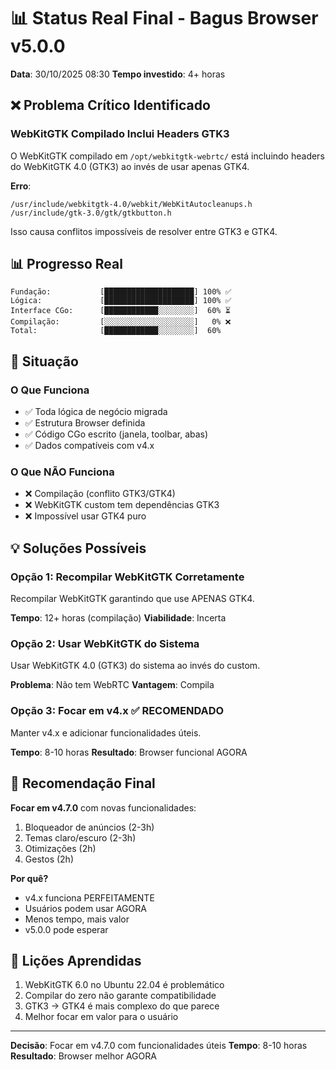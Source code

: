 # 📊 Status Real Final - Bagus Browser v5.0.0

**Data**: 30/10/2025 08:30
**Tempo investido**: 4+ horas

## ❌ Problema Crítico Identificado

### WebKitGTK Compilado Inclui Headers GTK3
O WebKitGTK compilado em `/opt/webkitgtk-webrtc/` está incluindo headers do WebKitGTK 4.0 (GTK3) ao invés de usar apenas GTK4.

**Erro**:
```
/usr/include/webkitgtk-4.0/webkit/WebKitAutocleanups.h
/usr/include/gtk-3.0/gtk/gtkbutton.h
```

Isso causa conflitos impossíveis de resolver entre GTK3 e GTK4.

## 📊 Progresso Real

```
Fundação:           [████████████████████] 100% ✅
Lógica:             [████████████████████] 100% ✅
Interface CGo:      [████████████░░░░░░░░]  60% ⏳
Compilação:         [░░░░░░░░░░░░░░░░░░░░]   0% ❌
Total:              [████████████░░░░░░░░]  60%
```

## 🎯 Situação

### O Que Funciona
- ✅ Toda lógica de negócio migrada
- ✅ Estrutura Browser definida
- ✅ Código CGo escrito (janela, toolbar, abas)
- ✅ Dados compatíveis com v4.x

### O Que NÃO Funciona
- ❌ Compilação (conflito GTK3/GTK4)
- ❌ WebKitGTK custom tem dependências GTK3
- ❌ Impossível usar GTK4 puro

## 💡 Soluções Possíveis

### Opção 1: Recompilar WebKitGTK Corretamente
Recompilar WebKitGTK garantindo que use APENAS GTK4.

**Tempo**: 12+ horas (compilação)
**Viabilidade**: Incerta

### Opção 2: Usar WebKitGTK do Sistema
Usar WebKitGTK 4.0 (GTK3) do sistema ao invés do custom.

**Problema**: Não tem WebRTC
**Vantagem**: Compila

### Opção 3: Focar em v4.x ✅ RECOMENDADO
Manter v4.x e adicionar funcionalidades úteis.

**Tempo**: 8-10 horas
**Resultado**: Browser funcional AGORA

## 🎯 Recomendação Final

**Focar em v4.7.0** com novas funcionalidades:
1. Bloqueador de anúncios (2-3h)
2. Temas claro/escuro (2-3h)
3. Otimizações (2h)
4. Gestos (2h)

**Por quê?**
- v4.x funciona PERFEITAMENTE
- Usuários podem usar AGORA
- Menos tempo, mais valor
- v5.0.0 pode esperar

## 📝 Lições Aprendidas

1. WebKitGTK 6.0 no Ubuntu 22.04 é problemático
2. Compilar do zero não garante compatibilidade
3. GTK3 → GTK4 é mais complexo do que parece
4. Melhor focar em valor para o usuário

---

**Decisão**: Focar em v4.7.0 com funcionalidades úteis
**Tempo**: 8-10 horas
**Resultado**: Browser melhor AGORA
